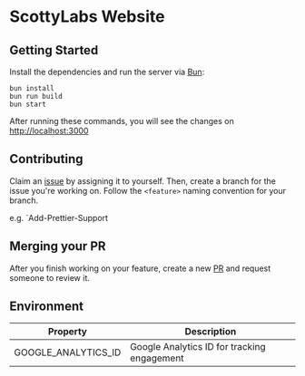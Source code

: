 # ScottyLabs Website

## Getting Started

Install the dependencies and run the server via [Bun](https://bun.sh):

```
bun install
bun run build
bun start
```

After running these commands, you will see the changes on [http://localhost:3000](http://localhost:3000/)

## Contributing

Claim an [issue](https://github.com/ScottyLabs/web/issues) by assigning it to yourself. Then, create a branch for the issue you're working on. Follow the `<feature>` naming convention for your branch.

e.g. `Add-Prettier-Support

## Merging your PR

After you finish working on your feature, create a new [PR](https://github.com/ScottyLabs/web/pulls) and request someone to review it.

## Environment

| Property            | Description                                 |
| ------------------- | ------------------------------------------- |
| GOOGLE_ANALYTICS_ID | Google Analytics ID for tracking engagement |
